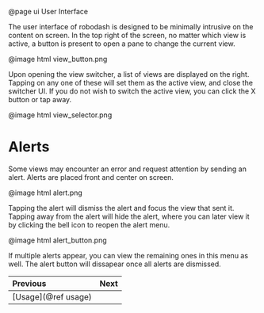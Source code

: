 @page ui User Interface

The user interface of robodash is designed to be minimally intrusive on the
content on screen. In the top right of the screen, no matter which view is
active, a button is present to open a pane to change the current view.

@image html view_button.png

Upon opening the view switcher, a list of views are displayed on the right.
Tapping on any one of these will set them as the active view, and close the
switcher UI. If you do not wish to switch the active view, you can click the X
button or tap away.

@image html view_selector.png

# Alerts

Some views may encounter an error and request attention by sending an alert.
Alerts are placed front and center on screen.

@image html alert.png

Tapping the alert will dismiss the alert and focus the view that sent it.
Tapping away from the alert will hide the alert, where you can later view it by
clicking the bell icon to reopen the alert menu.

@image html alert_button.png

If multiple alerts appear, you can view the remaining ones in this menu as well.
The alert button will dissapear once all alerts are dismissed.

<div class="section_buttons">

| Previous            | Next |
| :------------------ | ---: |
| [Usage](@ref usage) |      |

</div>
